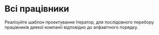# Всі працівники

Реалізуйте шаблон проектування Ітератор,
для послідовного перебору працівників деякої компанії відповідно до алфавітного порядку.